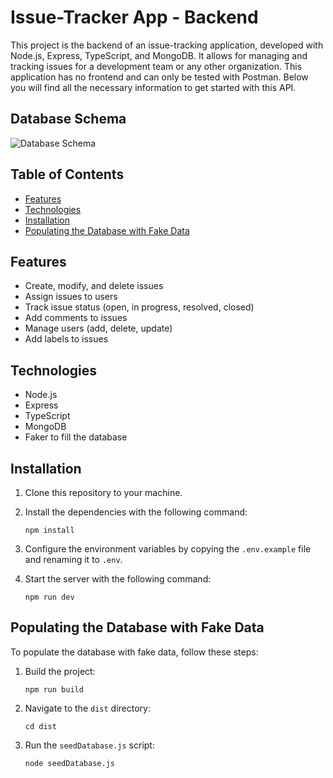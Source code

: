 # Issue-Tracker App - Backend

This project is the backend of an issue-tracking application, developed with Node.js, Express, TypeScript, and MongoDB. It allows for managing and tracking issues for a development team or any other organization. This application has no frontend and can only be tested with Postman. Below you will find all the necessary information to get started with this API.

## Database Schema

![Database Schema](https://imgur.com/gFlXp5D.png)

## Table of Contents

- [Features](#features)
- [Technologies](#technologies)
- [Installation](#installation)
- [Populating the Database with Fake Data](#populating-the-database-with-fake-data)

## Features

- Create, modify, and delete issues
- Assign issues to users
- Track issue status (open, in progress, resolved, closed)
- Add comments to issues
- Manage users (add, delete, update)
- Add labels to issues

## Technologies

- Node.js
- Express
- TypeScript
- MongoDB
- Faker to fill the database

## Installation

1. Clone this repository to your machine.
2. Install the dependencies with the following command:

    ```
    npm install
    ```

3. Configure the environment variables by copying the `.env.example` file and renaming it to `.env`.
4. Start the server with the following command:

    ```
    npm run dev
    ```

## Populating the Database with Fake Data

To populate the database with fake data, follow these steps:

1. Build the project:

    ```
    npm run build
    ```

2. Navigate to the `dist` directory:

    ```
    cd dist
    ```

3. Run the `seedDatabase.js` script:

    ```
    node seedDatabase.js
    ```
